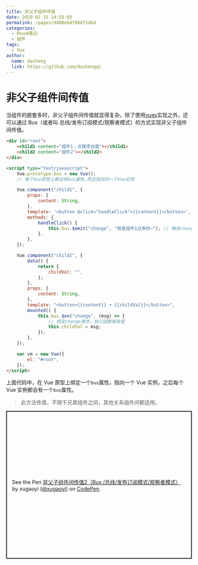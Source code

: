 ```yaml
---
title: 非父子组件传值
date: 2020-02-15 14:55:03
permalink: /pages/d408e64f666f146d
categories:
  - 《Vue》笔记
  - 组件
tags:
  - Vue
author:
  name: dasheng
  link: https://github.com/dashengqi
---
```


# 非父子组件间传值

当组件的嵌套多时，非父子组件间传值就显得复杂，除了使用[vuex](https://vuex.vuejs.org/zh/)实现之外，还可以通过 Bus（或者叫 总线/发布订阅模式/观察者模式）的方式实现非父子组件间传值。

<!-- more -->

<div id="root">
		<child1 content="组件1：点我传出值"></child1>
		<child2 content="组件2"></child2>
	</div>

```html
<div id="root">
	<child1 content="组件1：点我传出值"></child1>
	<child2 content="组件2"></child2>
</div>

<script type="text/javascript">
	Vue.prototype.bus = new Vue();
	// 每个Vue原型上都会有bus属性,而且指向同一个Vue实例

	Vue.component("child1", {
		props: {
			content: String,
		},
		template: '<button @click="handleClick">{{content}}</button>',
		methods: {
			handleClick() {
				this.bus.$emit("change", "我是组件1过来的~"); // 触发change事件，传出值
			},
		},
	});

	Vue.component("child2", {
		data() {
			return {
				childVal: "",
			};
		},
		props: {
			content: String,
		},
		template: "<button>{{content}} + {{childVal}}</button>",
		mounted() {
			this.bus.$on("change", (msg) => {
				// 绑定change事件，执行函数接收值
				this.childVal = msg;
			});
		},
	});

	var vm = new Vue({
		el: "#root",
	});
</script>
```

上面代码中，在 Vue 原型上绑定一个`bus`属性，指向一个 Vue 实例，之后每个 Vue 实例都会有一个`bus`属性。

> 此方法传值，不限于兄弟组件之间，其他关系组件间都适用。

<p class="codepen" data-height="400" data-theme-id="light" data-default-tab="js,result" data-user="xugaoyi" data-slug-hash="wvaGwEj" style="height: 400px; box-sizing: border-box; display: flex; align-items: center; justify-content: center; border: 2px solid; margin: 1em 0; padding: 1em;" data-pen-title="非父子组件间传值2（Bus /总线/发布订阅模式/观察者模式）">
  <span>See the Pen <a href="https://codepen.io/xugaoyi/pen/wvaGwEj">
  非父子组件间传值2（Bus /总线/发布订阅模式/观察者模式）</a> by xugaoyi (<a href="https://codepen.io/xugaoyi">@xugaoyi</a>)
  on <a href="https://codepen.io">CodePen</a>.</span>
</p>
<script async src="https://static.codepen.io/assets/embed/ei.js"></script>
